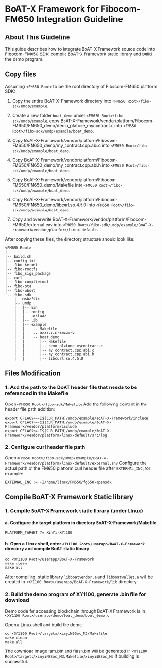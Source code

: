 # BoAT-X Framework for Fibocom-FM650 Integration Guideline


## About This Guideline

This guide describes how to integrate BoAT-X Framework source code into Fibocom-FM650 SDK, compile BoAT-X Framework static library and build the demo program.


## Copy files

Assuming `<FM650 Root>` to be the root directory of Fibocom-FM650 platform SDK:

1. Copy the entire BoAT-X-Framework directory into `<FM650 Root>/fibo-sdk/umdp/example`.

2. Create a new folder `boat_demo` under `<FM650 Root>/fibo-sdk/umdp/example`, copy BoAT-X-Framework/vendor/platform/Fibocom-FM650/FM650_demo/demo_platone_mycontract.c into `<FM650 Root>/fibo-sdk/umdp/example/boat_demo`.

3. Copy BoAT-X-Framework/vendor/platform/Fibocom-FM650/FM650_demo/my_contract.cpp.abi.c into `<FM650 Root>/fibo-sdk/umdp/example/boat_demo`.

4. Copy BoAT-X-Framework/vendor/platform/Fibocom-FM650/FM650_demo/my_contract.cpp.abi.h into `<FM650 Root>/fibo-sdk/umdp/example/boat_demo`.

5. Copy BoAT-X-Framework/vendor/platform/Fibocom-FM650/FM650_demo/Makefile into `<FM650 Root>/fibo-sdk/umdp/example/boat_demo`.

6. Copy BoAT-X-Framework/vendor/platform/Fibocom-FM650/FM650_demo/libcurl.so.4.5.0 into `<FM650 Root>/fibo-sdk/umdp/example/boat_demo`.

7. Copy and overwrite BoAT-X-Framework/vendor/platform/Fibocom-FM650/external.env into `<FM650 Root>/fibo-sdk/umdp/example/BoAT-X-Framework/vendor/platform/linux-default`.


After copying these files, the directory structure should look like:

```
<FM650 Root>
|
|-- build.sh
|-- config.ini
|-- fibo-kernel
|-- fibo-rootfs
|-- fibo_sign_package
|-- curl
|-- fibo-compiletool
|-- fibo-ota
|-- fibo-uboot
`-- fibo-sdk
    |-- Makefile
    |-- umdp
    |   |-- bin
    |   |-- config
    |   |-- include
    |   |-- lib
    |   |-- example
    |   |   |-- Makefile
    |   |   |-- BoAT-X-Framework
    |   |   |-- boat_demo
    |   |   |   |-- Makefile
    |   |   |   |-- demo_platone_mycontract.c
    |   |   |   |-- my_contract.cpp.abi.c
    |   |   |   |-- my_contract.cpp.abi.h
    |   |   |   |-- libcurl.so.4.5.0
```


## Files Modification

### 1. Add the path to the BoAT header file that needs to be referenced in the Makefile

Open `<FM650 Root>/fibo-sdk/Makefile` 
Add the following content in the header file path addition:
```
export CFLAGS+=-I$(CUR_PATH)/umdp/example/BoAT-X-Framework/include
export CFLAGS+=-I$(CUR_PATH)/umdp/example/BoAT-X-Framework/vendor/platform/include
export CFLAGS+=-I$(CUR_PATH)/umdp/example/BoAT-X-Framework/vendor/platform/linux-default/src/log
```


### 2. Configure curl header file path

Open `<FM650 Root>/fibo-sdk/umdp/example/BoAT-X-Framework/vendor/platform/linux-default/external.env` 
Configure the actual path of the FM650 platform curl header file after `EXTERNAL_INC`, for example:
```
EXTERNAL_INC := -I/home/linux/FM650/fg650-opensdk
```

## Compile BoAT-X Framework Static library

### 1. Compile BoAT-X Framework static library (under Linux)

   #### a. Configure the target platform in directory BoAT-X-Framework/Makefile
   ```
   PLATFORM_TARGET ?= XinYi-XY1100
   ```

   #### b. Open a Linux shell, enter `<XY1100 Root>/userapp/BoAT-X-Framework` directory and compile BoAT static library
   ```
   cd <XY1100 Root>/userapp/BoAT-X-Framework
   make clean
   make all
   ```

   After compiling, static library `libboatvendor.a` and `libboatwallet.a` will be created in `<XY1100 Root>/userapp/BoAT-X-Framework/lib` directory.


### 2. Build the demo program of XY1100, generate .bin file for download

   Demo code for accessing blockchain through BoAT-X Framework is in `<XY1100 Root>/userapp/demo/boat_demo/boat_demo.c`

   Open a Linux shell and build the demo:
   ```
   cd <XY1100 Root>/targets/xinyiNBSoc_M3/Makefile
   make clean
   make all
   ```
   The download image ram.bin and flash.bin will be generated in `<XY1100 Root>/targets/xinyiNBSoc_M3/Makefile/xinyiNBSoc_M3` if building is successful.

